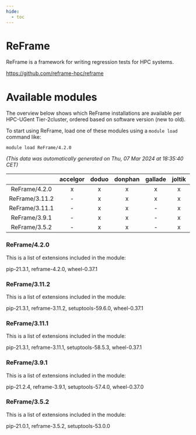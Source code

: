 ```yaml
---
hide:
  - toc
---
```


ReFrame
=======


ReFrame is a framework for writing regression tests for HPC systems.

https://github.com/reframe-hpc/reframe
# Available modules


The overview below shows which ReFrame installations are available per HPC-UGent Tier-2cluster, ordered based on software version (new to old).

To start using ReFrame, load one of these modules using a `module load` command like:

```shell
module load ReFrame/4.2.0
```

*(This data was automatically generated on Thu, 07 Mar 2024 at 18:35:40 CET)*  

| |accelgor|doduo|donphan|gallade|joltik|skitty|
| :---: | :---: | :---: | :---: | :---: | :---: | :---: |
|ReFrame/4.2.0|x|x|x|x|x|x|
|ReFrame/3.11.2|-|x|x|x|x|x|
|ReFrame/3.11.1|-|x|x|-|x|x|
|ReFrame/3.9.1|-|x|x|-|x|x|
|ReFrame/3.5.2|-|x|x|-|x|x|


### ReFrame/4.2.0

This is a list of extensions included in the module:

pip-21.3.1, reframe-4.2.0, wheel-0.37.1

### ReFrame/3.11.2

This is a list of extensions included in the module:

pip-21.3.1, reframe-3.11.2, setuptools-59.6.0, wheel-0.37.1

### ReFrame/3.11.1

This is a list of extensions included in the module:

pip-21.3.1, reframe-3.11.1, setuptools-58.5.3, wheel-0.37.1

### ReFrame/3.9.1

This is a list of extensions included in the module:

pip-21.2.4, reframe-3.9.1, setuptools-57.4.0, wheel-0.37.0

### ReFrame/3.5.2

This is a list of extensions included in the module:

pip-21.0.1, reframe-3.5.2, setuptools-53.0.0